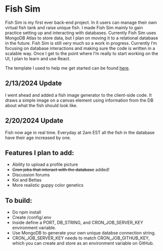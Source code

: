 # Fish Sim

Fish Sim is my first ever back-end project. In it users can manage their own virtual fish tank and raise unique fish. I made Fish Sim mainly to gain practice setting up and interacting with databases. Currently Fish Sim uses MongoDB Atlas to store data, but I plan on moving it to a relational database in the future.
Fish Sim is still very much so a work in progress. Currently I’m focusing on database interactions and making sure the code is written in a scalable way. Once I get to the point where I’m really to start working on the UI, I plan to learn and use React.

The template I used to help me get started can be found [here](https://github.com/100devs/todo-mvc-auth-local).

## 2/13/2024 Update 
I went ahead and added a fish image generator to the client-side code. It draws a simple image on a canvas element using information from the DB about what the fish should look like. 

## 2/20/2024 Update 
Fish now age in real time. Everyday at 2am EST all the fish in the database have their age increased by one.

## Features I plan to add:
- Ability to upload a profile picture
- ~~Cron jobs that interact with the database~~ added!
- Discussion forums
- Koi and Bettas
- More realistic guppy color genetics

## To build:
- Do npm install
- Create /config/.env
- Inside define a PORT, DB_STRING, and CRON_JOB_SERVER_KEY environment variable.
- Use MongoDB to generate your own unique databse connection string.
- CRON_JOB_SERVER_KEY needs to match CRON_JOB_GITHUB_KEY, which you can create and store as an environment variable on GitHub.
